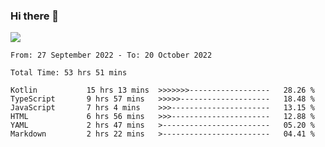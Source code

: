 ### Hi there 👋

<!--<a href="https://github.com/search?o=desc&q=author%3Abushiyi&s=committer-date&type=Commits">-->
<!--    <img align="center" height = "178" src="https://github-readme-stats.vercel.app/api?username=bushiyi&count_private=true&show_icons=true&theme=noctis_minimus&hide=contribs&include_all_commits=true" />-->
<!--</a>-->
<!--<a href="https://github.com/bushiyi?tab=repositories">-->
<!--    <img align="center" height = "178" src="https://github-readme-stats.vercel.app/api/top-langs/?username=bushiyi&count_private=true&theme=noctis_minimus" />-->
<!--</a>-->
 
<!-- [![Ashutosh's github activity graph](https://activity-graph.herokuapp.com/graph?username=bushiyi&theme=react&bg_color=1B2932&point=698B69&line=698B69)](https://github.com/ashutosh00710/github-readme-activity-graph)
 -->


![](https://raw.githubusercontent.com/bushiyi/bushiyi/master/assets/github-contribution-grid-snake.svg)

<!--START_SECTION:waka-->

```text
From: 27 September 2022 - To: 20 October 2022

Total Time: 53 hrs 51 mins

Kotlin           15 hrs 13 mins  >>>>>>>------------------   28.26 %
TypeScript       9 hrs 57 mins   >>>>>--------------------   18.48 %
JavaScript       7 hrs 4 mins    >>>----------------------   13.15 %
HTML             6 hrs 56 mins   >>>----------------------   12.88 %
YAML             2 hrs 47 mins   >------------------------   05.20 %
Markdown         2 hrs 22 mins   >------------------------   04.41 %
```

<!--END_SECTION:waka-->

